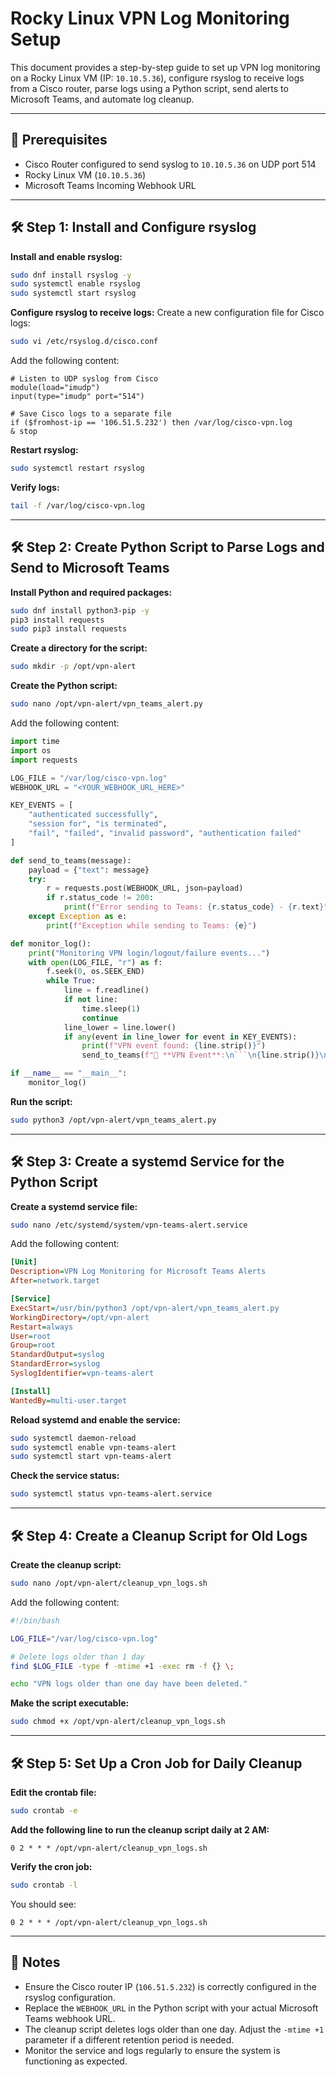 # Rocky Linux VPN Log Monitoring Setup

This document provides a step-by-step guide to set up VPN log monitoring on a Rocky Linux VM (IP: `10.10.5.36`), configure rsyslog to receive logs from a Cisco router, parse logs using a Python script, send alerts to Microsoft Teams, and automate log cleanup.

---

## 📌 Prerequisites

* Cisco Router configured to send syslog to `10.10.5.36` on UDP port 514
* Rocky Linux VM (`10.10.5.36`)
* Microsoft Teams Incoming Webhook URL

---

## 🛠️ Step 1: Install and Configure rsyslog

**Install and enable rsyslog:**

```bash
sudo dnf install rsyslog -y
sudo systemctl enable rsyslog
sudo systemctl start rsyslog
```

**Configure rsyslog to receive logs:**
Create a new configuration file for Cisco logs:

```bash
sudo vi /etc/rsyslog.d/cisco.conf
```

Add the following content:

```rsyslog
# Listen to UDP syslog from Cisco
module(load="imudp")
input(type="imudp" port="514")

# Save Cisco logs to a separate file
if ($fromhost-ip == '106.51.5.232') then /var/log/cisco-vpn.log
& stop
```

**Restart rsyslog:**

```bash
sudo systemctl restart rsyslog
```

**Verify logs:**

```bash
tail -f /var/log/cisco-vpn.log
```

---

## 🛠️ Step 2: Create Python Script to Parse Logs and Send to Microsoft Teams

**Install Python and required packages:**

```bash
sudo dnf install python3-pip -y
pip3 install requests
sudo pip3 install requests
```

**Create a directory for the script:**

```bash
sudo mkdir -p /opt/vpn-alert
```

**Create the Python script:**

```bash
sudo nano /opt/vpn-alert/vpn_teams_alert.py
```

Add the following content:

````python
import time
import os
import requests

LOG_FILE = "/var/log/cisco-vpn.log"
WEBHOOK_URL = "<YOUR_WEBHOOK_URL_HERE>"

KEY_EVENTS = [
    "authenticated successfully",
    "session for", "is terminated",
    "fail", "failed", "invalid password", "authentication failed"
]

def send_to_teams(message):
    payload = {"text": message}
    try:
        r = requests.post(WEBHOOK_URL, json=payload)
        if r.status_code != 200:
            print(f"Error sending to Teams: {r.status_code} - {r.text}")
    except Exception as e:
        print(f"Exception while sending to Teams: {e}")

def monitor_log():
    print("Monitoring VPN login/logout/failure events...")
    with open(LOG_FILE, "r") as f:
        f.seek(0, os.SEEK_END)
        while True:
            line = f.readline()
            if not line:
                time.sleep(1)
                continue
            line_lower = line.lower()
            if any(event in line_lower for event in KEY_EVENTS):
                print(f"VPN event found: {line.strip()}")
                send_to_teams(f"🔐 **VPN Event**:\n```\n{line.strip()}\n```")

if __name__ == "__main__":
    monitor_log()
````

**Run the script:**

```bash
sudo python3 /opt/vpn-alert/vpn_teams_alert.py
```

---

## 🛠️ Step 3: Create a systemd Service for the Python Script

**Create a systemd service file:**

```bash
sudo nano /etc/systemd/system/vpn-teams-alert.service
```

Add the following content:

```ini
[Unit]
Description=VPN Log Monitoring for Microsoft Teams Alerts
After=network.target

[Service]
ExecStart=/usr/bin/python3 /opt/vpn-alert/vpn_teams_alert.py
WorkingDirectory=/opt/vpn-alert
Restart=always
User=root
Group=root
StandardOutput=syslog
StandardError=syslog
SyslogIdentifier=vpn-teams-alert

[Install]
WantedBy=multi-user.target
```

**Reload systemd and enable the service:**

```bash
sudo systemctl daemon-reload
sudo systemctl enable vpn-teams-alert
sudo systemctl start vpn-teams-alert
```

**Check the service status:**

```bash
sudo systemctl status vpn-teams-alert.service
```

---

## 🛠️ Step 4: Create a Cleanup Script for Old Logs

**Create the cleanup script:**

```bash
sudo nano /opt/vpn-alert/cleanup_vpn_logs.sh
```

Add the following content:

```bash
#!/bin/bash

LOG_FILE="/var/log/cisco-vpn.log"

# Delete logs older than 1 day
find $LOG_FILE -type f -mtime +1 -exec rm -f {} \;

echo "VPN logs older than one day have been deleted."
```

**Make the script executable:**

```bash
sudo chmod +x /opt/vpn-alert/cleanup_vpn_logs.sh
```

---

## 🛠️ Step 5: Set Up a Cron Job for Daily Cleanup

**Edit the crontab file:**

```bash
sudo crontab -e
```

**Add the following line to run the cleanup script daily at 2 AM:**

```cron
0 2 * * * /opt/vpn-alert/cleanup_vpn_logs.sh
```

**Verify the cron job:**

```bash
sudo crontab -l
```

You should see:

```cron
0 2 * * * /opt/vpn-alert/cleanup_vpn_logs.sh
```

---

## 📝 Notes

* Ensure the Cisco router IP (`106.51.5.232`) is correctly configured in the rsyslog configuration.
* Replace the `WEBHOOK_URL` in the Python script with your actual Microsoft Teams webhook URL.
* The cleanup script deletes logs older than one day. Adjust the `-mtime +1` parameter if a different retention period is needed.
* Monitor the service and logs regularly to ensure the system is functioning as expected.
